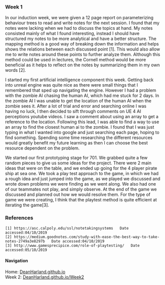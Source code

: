 ### Week 1
In our induction week, we were given a 12 page report on parameterizing behaviour trees to read and write notes for the next session. I found that my notes were lacking when we had to discuss the topics at hand. My notes consisted mainly of what I found interesting, instead I should have structured my notes to be more analytical and have a better structure. The mapping method is a good way of breaking down the information and helps shows the relations between each discussed point [1]. This would also allow me to write notes around these points to further analyze them.  Although this method could be used in lectures, the Cornell method would be more beneficial as it helps to reflect on the notes by summarizing them in my own words [2].

I started my first artificial intelligence component this week. Getting back into unreal engine was quite nice as there were small things that I remembered that sped up navigating the engine. However I had a problem with the zombie AI chasing the human AI, which had me stuck for 2 days. In the zombie AI I was unable to get the location of the human AI when the zombie sees it. After a lot of trial and error and searching online I was having no luck, I then decided to sift through comments on UE 4 AI perceptions youtube videos. I saw a comment about using an array to get a reference to the location. Following this lead, I was able to find a way to use an array to find the closest human ai to the zombie. I found that I was just typing in what I wanted into google and just searching each page, hoping to find something. Spending some time researching the different resources would greatly benefit my future learning as then I can choose the best resource dependent on the problem.

We started our first prototyping stage for 701. We grabbed quite a few random pieces to give us some ideas for the project. There were 2 main ideas that were on the table, and we ended up going for the 4 player pirate ship at sea one. We took a play test approach to the game, in which we had a rough idea and just jumped into the game, as we played we discussed and wrote down problems we were finding as we went along. We also had one of our teammates not play, and simply observe. At the end of the game we discussed and planned out how we would resolve them. For the type of game we were creating, I think that the playtest method is quite efficient at iterating the game[3].

### References
```
[1] https://asc.calpoly.edu/ssl/notetakingsystems   Date accessed:04/10/2019
[2] https://medium.goodnotes.com/study-with-ease-the-best-way-to-take-notes-2749a3e8297b   Date accessed:04/10/2019
[3] http://www.gamesprecipice.com/role-of-playtesting/   Date accessed:05/10/2019
```

#### Navigation
Home: [DeanHarland.github.io](https://DeanHarland.github.io) <br />
Week 2: [DeanHarland.github.io/Week2](https://DeanHarland.github.io/Week2) <br />
